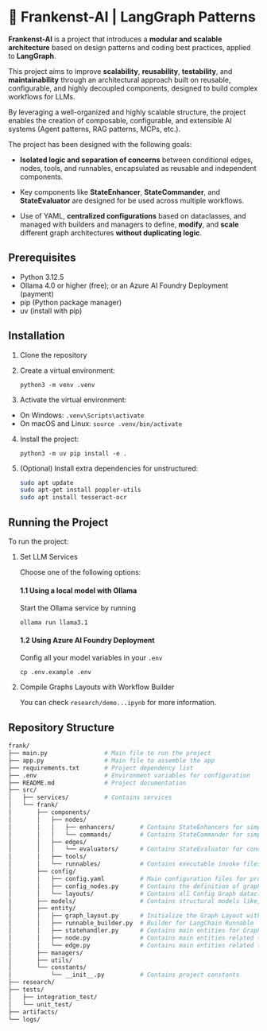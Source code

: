 # 🧟 Frankenst-AI | LangGraph Patterns
**Frankenst-AI** is a project that introduces a **modular and scalable architecture** based on design patterns and coding best practices, applied to **LangGraph**.

This project aims to improve **scalability**, **reusability**, **testability**, and **maintainability** through an architectural approach built on reusable, configurable, and highly decoupled components, designed to build complex workflows for LLMs.

By leveraging a well-organized and highly scalable structure, the project enables the creation of composable, configurable, and extensible AI systems (Agent patterns, RAG patterns, MCPs, etc.).

The project has been designed with the following goals:

- **Isolated logic and separation of concerns** between conditional edges, nodes, tools, and runnables, encapsulated as reusable and independent components.

- Key components like **StateEnhancer**, **StateCommander**, and **StateEvaluator** are designed for be used across multiple workflows.

- Use of YAML, **centralized configurations** based on dataclasses, and managed with builders and managers to define, **modify**, and **scale** different graph architectures **without duplicating logic**.

## Prerequisites

- Python 3.12.5
- Ollama 4.0 or higher (free); or an Azure AI Foundry Deployment (payment)
- pip (Python package manager)
- uv (install with pip)

## Installation

1. Clone the repository

2. Create a virtual environment:

    ```python3 -m venv .venv```

3. Activate the virtual environment:
- On Windows:
  ```.venv\Scripts\activate```
- On macOS and Linux:
  ```source .venv/bin/activate```

4. Install the project:

    ```python3 -m uv pip install -e .```

5. (Optional) Install extra dependencies for unstructured:
    ```bash
    sudo apt update
    sudo apt-get install poppler-utils
    sudo apt install tesseract-ocr
    ```

## Running the Project

To run the project:

1. Set LLM Services

   Choose one of the following options:

   #### 1.1 Using a local model with Ollama
   Start the Ollama service by running 
   
   ```ollama run llama3.1```
  
   #### 1.2 Using Azure AI Foundry Deployment
    Config all your model variables in your ```.env```

    ```cp .env.example .env```
2. Compile Graphs Layouts with Workflow Builder

    You can check ```research/demo...ipynb``` for more information.

## Repository Structure

```bash
frank/
├── main.py                # Main file to run the project
├── app.py                 # Main file to assemble the app
├── requirements.txt       # Project dependency list
├── .env                   # Environment variables for configuration
├── README.md              # Project documentation
├── src/
│   ├── services/          # Contains services
│   └── frank/
│       ├── components/
│       │   ├── nodes/
│       │   │   ├── enhancers/       # Contains StateEnhancers for simple nodes to modifications with runnables
│       │   │   └── commands/        # Contains StateCommander for simple nodes. Commands for LangGraph method can route and modificate the state.
│       │   ├── edges/
│       │   │   └── evaluators/      # Contains StateEvaluator for conditional edges
│       │   ├── tools/               
│       │   └── runnables/           # Contains executable invoke files of RunnableBuilders
│       ├── config/    
│       │   ├── config.yaml          # Main configuration files for project
│       │   ├── config_nodes.py      # Contains the definition of graph nodes of your project
│       │   └── layouts/             # Contains all Config Graph dataclass of your project
│       ├── models/                  # Contains structural models like, stategraphs, base tools properties, structured output...
│       ├── entity/
│       │   ├── graph_layout.py      # Initialize the Graph Layout with a Config Graph dataclass
│       │   ├── runnable_builder.py  # Builder for LangChain Runnable
│       │   ├── statehandler.py      # Contains main entities for GraphState handlers
│       │   ├── node.py              # Contains main entities related to nodes
│       │   └── edge.py              # Contains main entities related to edges
│       ├── managers/                
│       ├── utils/
│       └── constants/
│           └── __init__.py          # Contains project constants
├── research/              
├── tests/                 
│   ├── integration_test/
│   └── unit_test/
├── artifacts/             
└── logs/                  
```